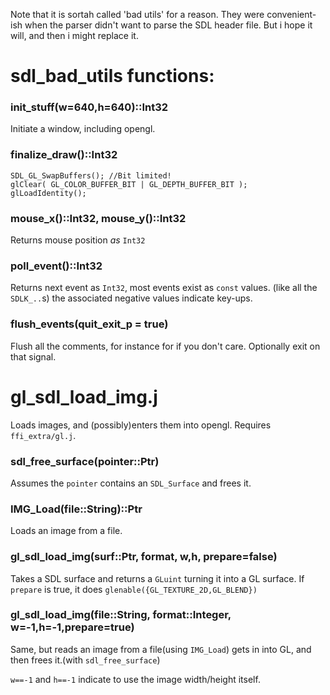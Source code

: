 
Note that it is sortah called 'bad utils' for a reason. They were
convenient-ish when the parser didn't want to parse the SDL header file.
But i hope it will, and then i might replace it.

# sdl_bad_utils functions:

### init_stuff(w=640,h=640)::Int32
Initiate a window, including opengl.
### finalize_draw()::Int32

    SDL_GL_SwapBuffers(); //Bit limited!
    glClear( GL_COLOR_BUFFER_BIT | GL_DEPTH_BUFFER_BIT );
    glLoadIdentity(); 


### mouse_x()::Int32, mouse_y()::Int32
Returns mouse position *as* `Int32`

### poll_event()::Int32
Returns next event as `Int32`, most events exist as `const` values.
(like all the `SDLK_..`s) the associated negative values indicate key-ups.

### flush_events(quit_exit_p = true)
Flush all the comments, for instance for if you don't care. 
Optionally exit on that signal.

# gl_sdl_load_img.j
Loads images, and (possibly)enters them into opengl.
Requires `ffi_extra/gl.j`.

### sdl_free_surface(pointer::Ptr)
Assumes the `pointer` contains an `SDL_Surface` and frees it.

### IMG_Load(file::String)::Ptr
Loads an image from a file.

### gl_sdl_load_img(surf::Ptr, format, w,h, prepare=false)
Takes a SDL surface and returns a `GLuint` turning it into a GL surface.
If `prepare` is true, it does `glenable({GL_TEXTURE_2D,GL_BLEND})`

### gl_sdl_load_img(file::String, format::Integer, w=-1,h=-1,prepare=true)
Same, but reads an image from a file(using `IMG_Load`) gets in into GL, and 
then frees it.(with `sdl_free_surface`)

`w==-1` and `h==-1` indicate to use the image width/height itself.
